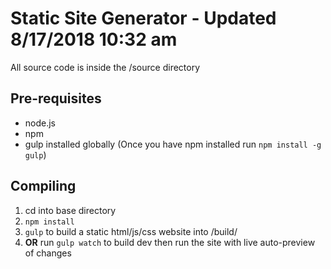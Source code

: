 # Static Site Generator - Updated 8/17/2018 10:32 am
 All source code is inside the /source directory

## Pre-requisites
- node.js
- npm
- gulp installed globally (Once you have npm installed run `npm install -g gulp`)

## Compiling
1. cd into base directory
2. `npm install`
3. `gulp` to build a static html/js/css website into /build/
4. **OR** run `gulp watch` to build dev then run the site with live auto-preview of changes
